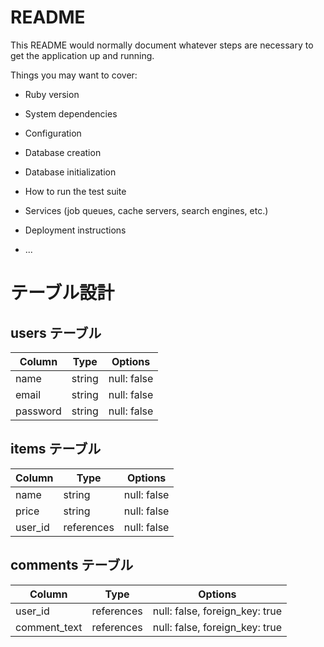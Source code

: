 # README

This README would normally document whatever steps are necessary to get the
application up and running.

Things you may want to cover:

* Ruby version

* System dependencies

* Configuration

* Database creation

* Database initialization

* How to run the test suite

* Services (job queues, cache servers, search engines, etc.)

* Deployment instructions

* ...

# テーブル設計

## users テーブル


| Column   | Type   | Options     |
| -------- | ------ | ----------- |
| name     | string | null: false |
| email    | string | null: false |
| password | string | null: false |

## items テーブル

| Column | Type       | Options     |
| ------ | ------     | ----------- |
| name   | string     | null: false |
| price  | string     | null: false |
|user_id | references | null: false |

## comments テーブル

| Column        | Type       | Options                        |
| ------        | ---------- | ------------------------------ |
| user_id       | references | null: false, foreign_key: true |
| comment_text  | references | null: false, foreign_key: true |

